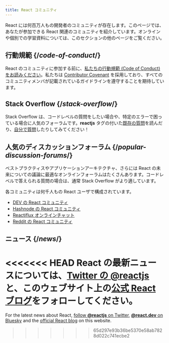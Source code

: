 ```yaml
---
title: React コミュニティ
---
```


<Intro>

React には何百万人もの開発者のコミュニティが存在します。このページでは、あなたが参加できる React 関連のコミュニティを紹介しています。オンラインや個別での学習資料については、このセクションの他のページをご覧ください。

</Intro>

## 行動規範 {/*code-of-conduct*/}

React のコミュニティに参加する前に、[私たちの行動規範 (Code of Conduct) をお読みください](https://github.com/facebook/react/blob/main/CODE_OF_CONDUCT.md)。私たちは [Contributor Covenant](https://www.contributor-covenant.org/) を採用しており、すべてのコミュニティメンバが記載されているガイドラインを遵守することを期待しています。

## Stack Overflow {/*stack-overflow*/}

Stack Overflow は、コードレベルの質問をしたい場合や、特定のエラーで困っている場合に人気のフォーラムです。**reactjs** タグの付いた[既存の質問](https://stackoverflow.com/questions/tagged/reactjs)を読んだり、[自分で質問](https://stackoverflow.com/questions/ask?tags=reactjs)したりしてみてください！

## 人気のディスカッションフォーラム {/*popular-discussion-forums*/}

ベストプラクティスやアプリケーションアーキテクチャ、さらには React の未来についての議論に最適なオンラインフォーラムはたくさんあります。コードレベルで答えられる質問の場合は、通常 Stack Overflow がより適しています。

各コミュニティは何千人もの React ユーザで構成されています。

* [DEV の React コミュニティ](https://dev.to/t/react)
* [Hashnode の React コミュニティ](https://hashnode.com/n/reactjs)
* [Reactiflux オンラインチャット](https://discord.gg/reactiflux)
* [Reddit の React コミュニティ](https://www.reddit.com/r/reactjs/)

## ニュース {/*news*/}

<<<<<<< HEAD
React の最新ニュースについては、[Twitter の **@reactjs**](https://twitter.com/reactjs) と、このウェブサイト上の[公式 React ブログ](/blog/)をフォローしてください。
=======
For the latest news about React, [follow **@reactjs** on Twitter](https://twitter.com/reactjs), [**@react.dev** on Bluesky](https://bsky.app/profile/react.dev) and the [official React blog](/blog/) on this website.
>>>>>>> 65d297e93b36be5370e58ab7828d022c741ecbe2
